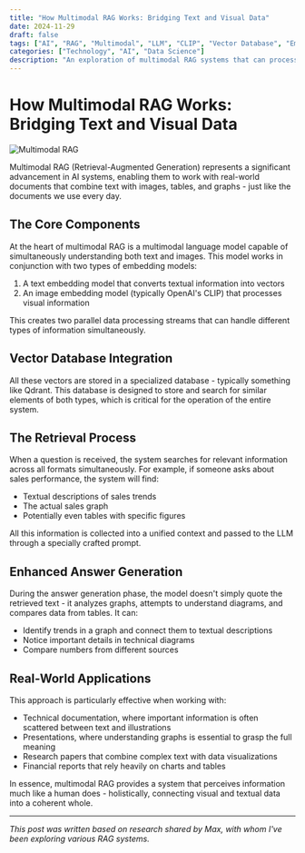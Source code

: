 ```yaml
---
title: "How Multimodal RAG Works: Bridging Text and Visual Data"
date: 2024-11-29
draft: false
tags: ["AI", "RAG", "Multimodal", "LLM", "CLIP", "Vector Database", "Embeddings"]
categories: ["Technology", "AI", "Data Science"]
description: "An exploration of multimodal RAG systems that can process and understand real documents containing a mix of text, images, tables, and graphs, creating a more human-like approach to information retrieval and generation."
---
```


# How Multimodal RAG Works: Bridging Text and Visual Data

![Multimodal RAG](/posts/multimodal-rag/images/multimodal-rag.jpg)

Multimodal RAG (Retrieval-Augmented Generation) represents a significant advancement in AI systems, enabling them to work with real-world documents that combine text with images, tables, and graphs - just like the documents we use every day.

## The Core Components

At the heart of multimodal RAG is a multimodal language model capable of simultaneously understanding both text and images. This model works in conjunction with two types of embedding models:

1. A text embedding model that converts textual information into vectors
2. An image embedding model (typically OpenAI's CLIP) that processes visual information

This creates two parallel data processing streams that can handle different types of information simultaneously.

## Vector Database Integration

All these vectors are stored in a specialized database - typically something like Qdrant. This database is designed to store and search for similar elements of both types, which is critical for the operation of the entire system.

## The Retrieval Process

When a question is received, the system searches for relevant information across all formats simultaneously. For example, if someone asks about sales performance, the system will find:

- Textual descriptions of sales trends
- The actual sales graph
- Potentially even tables with specific figures

All this information is collected into a unified context and passed to the LLM through a specially crafted prompt.

## Enhanced Answer Generation

During the answer generation phase, the model doesn't simply quote the retrieved text - it analyzes graphs, attempts to understand diagrams, and compares data from tables. It can:

- Identify trends in a graph and connect them to textual descriptions
- Notice important details in technical diagrams
- Compare numbers from different sources

## Real-World Applications

This approach is particularly effective when working with:

- Technical documentation, where important information is often scattered between text and illustrations
- Presentations, where understanding graphs is essential to grasp the full meaning
- Research papers that combine complex text with data visualizations
- Financial reports that rely heavily on charts and tables

In essence, multimodal RAG provides a system that perceives information much like a human does - holistically, connecting visual and textual data into a coherent whole.

---

*This post was written based on research shared by Max, with whom I've been exploring various RAG systems.* 